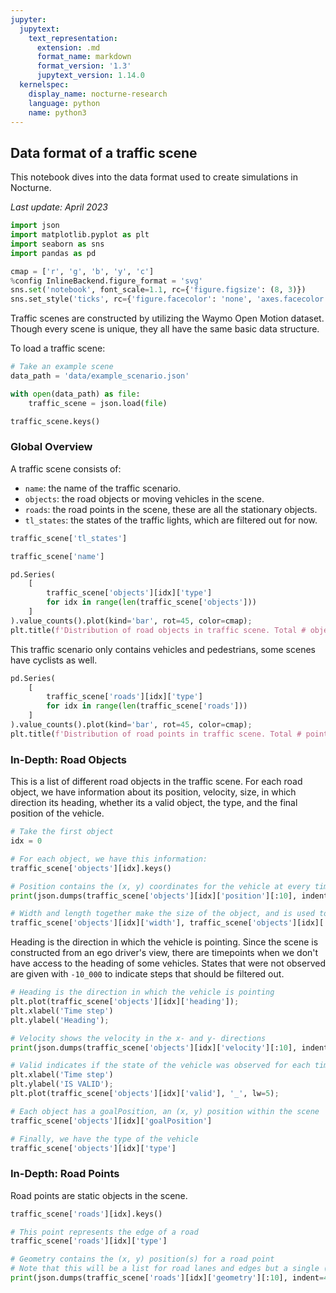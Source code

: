 ```yaml
---
jupyter:
  jupytext:
    text_representation:
      extension: .md
      format_name: markdown
      format_version: '1.3'
      jupytext_version: 1.14.0
  kernelspec:
    display_name: nocturne-research
    language: python
    name: python3
---
```


## Data format of a traffic scene

This notebook dives into the data format used to create simulations in Nocturne.

_Last update: April 2023_

```python
import json
import matplotlib.pyplot as plt
import seaborn as sns
import pandas as pd

cmap = ['r', 'g', 'b', 'y', 'c'] 
%config InlineBackend.figure_format = 'svg'
sns.set('notebook', font_scale=1.1, rc={'figure.figsize': (8, 3)})
sns.set_style('ticks', rc={'figure.facecolor': 'none', 'axes.facecolor': 'none'})
```

Traffic scenes are constructed by utilizing the Waymo Open Motion dataset. Though every scene is unique, they all have the same basic data structure. 

To load a traffic scene:

```python
# Take an example scene
data_path = 'data/example_scenario.json'

with open(data_path) as file:
    traffic_scene = json.load(file)

traffic_scene.keys()
```

### Global Overview 
A traffic scene consists of:
- `name`: the name of the traffic scenario.
- `objects`: the road objects or moving vehicles in the scene.
- `roads`: the road points in the scene, these are all the stationary objects.
- `tl_states`: the states of the traffic lights, which are filtered out for now. 

```python
traffic_scene['tl_states']
```

```python
traffic_scene['name']
```

```python
pd.Series(
    [
        traffic_scene['objects'][idx]['type']
        for idx in range(len(traffic_scene['objects']))
    ]
).value_counts().plot(kind='bar', rot=45, color=cmap);
plt.title(f'Distribution of road objects in traffic scene. Total # objects: {len(traffic_scene["objects"])}');
```

This traffic scenario only contains vehicles and pedestrians, some scenes have cyclists as well.

```python
pd.Series(
    [
        traffic_scene['roads'][idx]['type']
        for idx in range(len(traffic_scene['roads']))
    ]
).value_counts().plot(kind='bar', rot=45, color=cmap);
plt.title(f'Distribution of road points in traffic scene. Total # points: {len(traffic_scene["roads"])}');
```

### In-Depth: Road Objects

This is a list of different road objects in the traffic scene. For each road object, we have information about its position, velocity, size, in which direction its heading, whether its a valid object, the type, and the final position of the vehicle.

```python
# Take the first object
idx = 0

# For each object, we have this information:
traffic_scene['objects'][idx].keys()
```

```python
# Position contains the (x, y) coordinates for the vehicle at every time step
print(json.dumps(traffic_scene['objects'][idx]['position'][:10], indent=4))
```

```python
# Width and length together make the size of the object, and is used to see if there is a collision 
traffic_scene['objects'][idx]['width'], traffic_scene['objects'][idx]['length'] 
```

Heading is the direction in which the vehicle is pointing. Since the scene is constructed from an ego driver's view, there are timepoints when we don't have access to the heading of some vehicles. States that were not observed are given with `-10_000` to indicate steps that should be filtered out.

```python
# Heading is the direction in which the vehicle is pointing 
plt.plot(traffic_scene['objects'][idx]['heading']);
plt.xlabel('Time step')
plt.ylabel('Heading');
```

```python
# Velocity shows the velocity in the x- and y- directions
print(json.dumps(traffic_scene['objects'][idx]['velocity'][:10], indent=4))
```

```python
# Valid indicates if the state of the vehicle was observed for each timepoint
plt.xlabel('Time step')
plt.ylabel('IS VALID');
plt.plot(traffic_scene['objects'][idx]['valid'], '_', lw=5);
```

```python
# Each object has a goalPosition, an (x, y) position within the scene
traffic_scene['objects'][idx]['goalPosition']
```

```python
# Finally, we have the type of the vehicle
traffic_scene['objects'][idx]['type']
```

### In-Depth: Road Points

Road points are static objects in the scene.

```python
traffic_scene['roads'][idx].keys()
```

```python
# This point represents the edge of a road
traffic_scene['roads'][idx]['type']
```

```python
# Geometry contains the (x, y) position(s) for a road point
# Note that this will be a list for road lanes and edges but a single (x, y) tuple for stop signs and alike
print(json.dumps(traffic_scene['roads'][idx]['geometry'][:10], indent=4));
```

